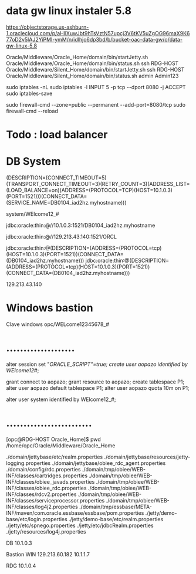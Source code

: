 # data gw linux instaler 5.8
https://objectstorage.us-ashburn-1.oraclecloud.com/p/aHllXuwJbt9hTsVztN57upcj3V6tKV5uZgOG96maX9K677oD2v5lAJ2YiPMI-ymM/n/idlhjo6dp3bd/b/bucket-oac-data-gw/o/data-gw-linux-5.8


Oracle/Middleware/Oracle_Home/domain/bin/startJetty.sh
Oracle/Middleware/Oracle_Home/domain/bin/status.sh
ssh RDG-HOST Oracle/Middleware/Silent_Home/domain/bin/startJetty.sh
ssh RDG-HOST Oracle/Middleware/Silent_Home/domain/bin/status.sh
admin
Admin123

sudo iptables -nL
sudo iptables -I INPUT 5 -p tcp --dport 8080 -j ACCEPT
sudo iptables-save

sudo firewall-cmd --zone=public --permanent --add-port=8080/tcp
sudo firewall-cmd --reload

# Todo : load balancer


# DB System


(DESCRIPTION=(CONNECT_TIMEOUT=5)(TRANSPORT_CONNECT_TIMEOUT=3)(RETRY_COUNT=3)(ADDRESS_LIST=(LOAD_BALANCE=on)(ADDRESS=(PROTOCOL=TCP)(HOST=10.1.0.3)(PORT=1521)))(CONNECT_DATA=(SERVICE_NAME=DB0104_iad2hz.myhostname)))

system/WElcome12_#

jdbc:oracle:thin:@//10.1.0.3:1521/DB0104_iad2hz.myhostname

jdbc:oracle:thin:@//129.213.43.140:1521/ORCL


jdbc:oracle:thin:@(DESCRIPTION=(ADDRESS=(PROTOCOL=tcp)(HOST=10.1.0.3)(PORT=1521))(CONNECT_DATA=(DB0104_iad2hz.myhostname)))
jdbc:oracle:thin:@(DESCRIPTION=(ADDRESS=(PROTOCOL=tcp)(HOST=10.1.0.3)(PORT=1521))(CONNECT_DATA=(DB0104_iad2hz.myhostname)))

129.213.43.140

# Windows bastion

Clave windows opc/WELcome12345678_#


# ....................
alter session set "_ORACLE_SCRIPT"=true;
create user aopazo identified by WElcome12_#;

grant connect to aopazo;
grant resource to aopazo;
create tablespace P1;
alter user aopazo default tablespace P1;
alter user aopazo quota 10m on P1;

alter user system identified by WElcome12_#;


# .........................


[opc@RDG-HOST Oracle_Home]$ pwd
/home/opc/Oracle/Middleware/Oracle_Home


./domain/jettybase/etc/realm.properties
./domain/jettybase/resources/jetty-logging.properties
./domain/jettybase/obiee_rdc_agent.properties
./domain/config/rdc.properties
./domain/tmp/obiee/WEB-INF/classes/cartridges.properties
./domain/tmp/obiee/WEB-INF/classes/obiee_javads.properties
./domain/tmp/obiee/WEB-INF/classes/obiee_rdc.properties
./domain/tmp/obiee/WEB-INF/classes/rdcv2.properties
./domain/tmp/obiee/WEB-INF/classes/serviceprocessor.properties
./domain/tmp/obiee/WEB-INF/classes/log4j2.properties
./domain/tmp/essbase/META-INF/maven/com.oracle.essbase/essbase/pom.properties
./jetty/demo-base/etc/login.properties
./jetty/demo-base/etc/realm.properties
./jetty/etc/spnego.properties
./jetty/etc/jdbcRealm.properties
./jetty/resources/log4j.properties



DB
10.1.0.3

Bastion WIN
129.213.60.182
10.1.1.7


 
RDG
10.1.0.4